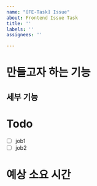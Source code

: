```yaml
---
name: "[FE-Task] Issue"
about: Frontend Issue Task
title: ''
labels: ''
assignees: ''

---
```


# 만들고자 하는 기능

## 세부 기능

# Todo
- [ ] job1
- [ ] job2

# 예상 소요 시간
